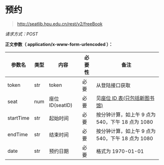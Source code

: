 # 预约

> http://seatlib.hpu.edu.cn/rest/v2/freeBook

*请求方式：POST*

**正文参数（ application/x-www-form-urlencoded ）：**

| 参数名    | 类型 | 内容            | 必要性 | 备注                                                  |
| --------- | ---- | --------------- | ------ | ----------------------------------------------------- |
| token     | str  | token           | 必要   | 从登陆接口获取                                        |
| seat      | num  | 座位 ID(seatID) | 必要   | 见[座位 ID 表(只包括新图书馆)](新图书馆座位编号.json) |
| startTime | str  | 起始时间        | 必要   | 按分钟计算，如上午 9 点为 540，下午 18 点为 1080      |
| endTime   | str  | 结束时间        | 必要   | 按分钟计算，如上午 9 点为 540，下午 18 点为 1080      |
| date      | str  | 预约日期        | 必要   | 格式为 1970-01-01                                     |